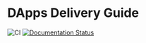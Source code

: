 # DApps Delivery Guide
![CI](https://github.com/aquiladev/dapps-delivery-guide/workflows/CI/badge.svg)
[![Documentation Status](https://readthedocs.org/projects/dapps-delivery-guide/badge/?version=latest)](https://dapps-delivery-guide.readthedocs.io/en/latest/?badge=latest)